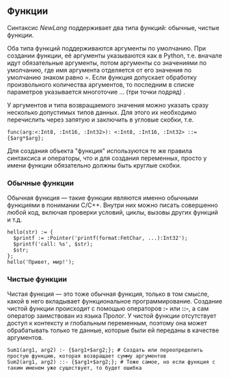 ## Функции
Синтаксис *NewLang* поддерживает два типа функций: обычные, чистые функции.

Оба типа функций поддерживаются аргументы по умолчанию. При создании функции, её аргументы указываются как в Python, т.е. вначале идут обязательные аргументы, потом аргументы со значениями по умолчанию, где имя аргумента отделяется от его значения по умолчанию знаком равно =. Если функция допускает обработку произвольного количества аргументов, то последним в списке параметров указывается многоточие ... (три точки подряд) .

У аргументов и типа возвращаемого значения можно указать сразу несколько допустимых типов данных. 
Для этого их необходимо перечислить через запятую и заключить в угловые скобки, т.е. 
```
func(arg:<:Int8, :Int16, :Int32>): <:Int8, :Int16, :Int32> ::= {$arg*$arg};
```

Для создания объекта "функция" используются те же правила синтаксиса и операторы, что и для создания переменных, просто у имени функции обязательно должны быть круглые скобки.


### Обычные функции

Обычная функция — такие функции являются именно обычными функциями в понимании С/С++. Внутри них можно писать совершенно любой код, включая проверки условий, циклы, вызовы других функций и т.д.

```
hello(str) := { 
  $printf := :Pointer('printf(format:FmtChar, ...):Int32');
  $printf('call: %s', $str);
  $str;
};
hello('Привет, мир!');
```

### Чистые функции

Чистая функция — это тоже обычная функция, только в том смысле, какой в него вкладывает функциональное программирование. Создание чистой функции происходит с помощью операторов **:-** или **::-**, а сам оператор заимствован из языка Пролог. У чистой функции отсутствует доступ к контексту и глобальным переменным, поэтому она может обрабатывать только те данные, которые были ей переданы в качестве аргументов.

```
Sum1(arg1, arg2) :- {$arg1+$arg2;}; # Создать или переопределить простую функцию, которая возвращает сумму аргументов
Sum2(arg1, arg2) ::- {$arg1+$arg2;}; # Тоже самое, но если функция с таким именем уже существует, то будет ошибка
```




